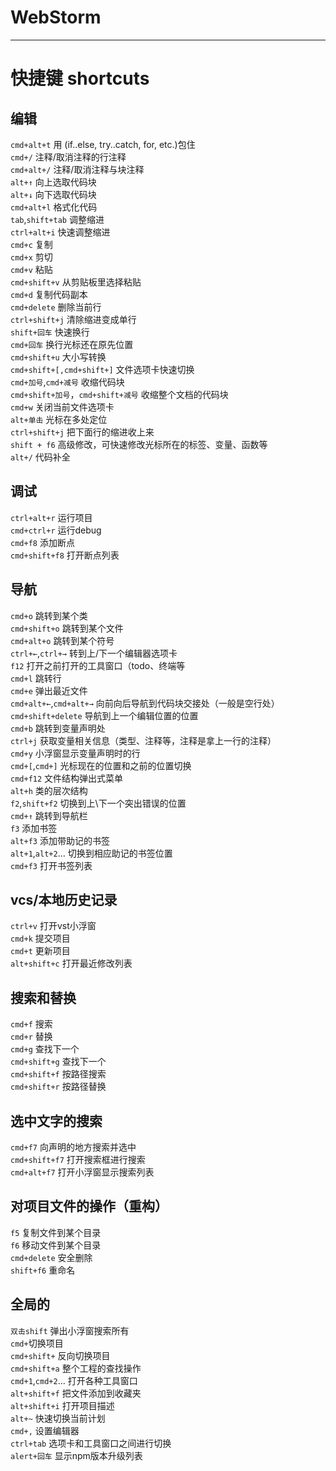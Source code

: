 # WebStorm

--------------------------------------------------------------------------------

# 快捷键 shortcuts

## 编辑

`cmd+alt+t` 用 (if..else, try..catch, for, etc.)包住<br>
`cmd+/` 注释/取消注释的行注释<br>
`cmd+alt+/` 注释/取消注释与块注释<br>
`alt+↑` 向上选取代码块<br>
`alt+↓` 向下选取代码块<br>
`cmd+alt+l` 格式化代码<br>
`tab`,`shift+tab` 调整缩进<br>
`ctrl+alt+i` 快速调整缩进<br>
`cmd+c` 复制<br>
`cmd+x` 剪切<br>
`cmd+v` 粘贴<br>
`cmd+shift+v` 从剪贴板里选择粘贴<br>
`cmd+d` 复制代码副本<br>
`cmd+delete` 删除当前行<br>
`ctrl+shift+j` 清除缩进变成单行<br>
`shift+回车` 快速换行<br>
`cmd+回车` 换行光标还在原先位置<br>
`cmd+shift+u` 大小写转换<br>
`cmd+shift+[,cmd+shift+]` 文件选项卡快速切换<br>
`cmd+加号`,`cmd+减号` 收缩代码块<br>
`cmd+shift+加号`，`cmd+shift+减号` 收缩整个文档的代码块<br>
`cmd+w` 关闭当前文件选项卡<br>
`alt+单击` 光标在多处定位<br>
`ctrl+shift+j` 把下面行的缩进收上来<br>
`shift + f6` 高级修改，可快速修改光标所在的标签、变量、函数等<br>
`alt+/` 代码补全

## 调试

`ctrl+alt+r` 运行项目<br>
`cmd+ctrl+r` 运行debug<br>
`cmd+f8` 添加断点<br>
`cmd+shift+f8` 打开断点列表

## 导航

`cmd+o` 跳转到某个类<br>
`cmd+shift+o` 跳转到某个文件<br>
`cmd+alt+o` 跳转到某个符号<br>
`ctrl+←`,`ctrl+→` 转到上/下一个编辑器选项卡<br>
`f12` 打开之前打开的工具窗口（todo、终端等<br>
`cmd+l` 跳转行<br>
`cmd+e` 弹出最近文件<br>
`cmd+alt+←`,`cmd+alt+→` 向前向后导航到代码块交接处（一般是空行处）<br>
`cmd+shift+delete` 导航到上一个编辑位置的位置<br>
`cmd+b` 跳转到变量声明处<br>
`ctrl+j` 获取变量相关信息（类型、注释等，注释是拿上一行的注释）<br>
`cmd+y` 小浮窗显示变量声明时的行<br>
`cmd+[`,`cmd+]` 光标现在的位置和之前的位置切换<br>
`cmd+f12` 文件结构弹出式菜单<br>
`alt+h` 类的层次结构<br>
`f2`,`shift+f2` 切换到上\下一个突出错误的位置<br>
`cmd+↑` 跳转到导航栏<br>
`f3` 添加书签<br>
`alt+f3` 添加带助记的书签<br>
`alt+1`,`alt+2`… 切换到相应助记的书签位置<br>
`cmd+f3` 打开书签列表

## vcs/本地历史记录

`ctrl+v` 打开vst小浮窗<br>
`cmd+k` 提交项目<br>
`cmd+t` 更新项目<br>
`alt+shift+c` 打开最近修改列表<br>

## 搜索和替换

`cmd+f` 搜索<br>
`cmd+r` 替换<br>
`cmd+g` 查找下一个<br>
`cmd+shift+g` 查找下一个<br>
`cmd+shift+f` 按路径搜索<br>
`cmd+shift+r` 按路径替换

## 选中文字的搜索

`cmd+f7` 向声明的地方搜索并选中<br>
`cmd+shift+f7` 打开搜索框进行搜索<br>
`cmd+alt+f7` 打开小浮窗显示搜索列表

## 对项目文件的操作（重构）

`f5` 复制文件到某个目录<br>
`f6` 移动文件到某个目录<br>
`cmd+delete` 安全删除<br>
`shift+f6` 重命名<br>

## 全局的

`双击shift` 弹出小浮窗搜索所有<br>
`cmd+`切换项目<br>
`cmd+shift+` 反向切换项目<br>
`cmd+shift+a` 整个工程的查找操作<br>
`cmd+1`,`cmd+2`… 打开各种工具窗口<br>
`alt+shift+f` 把文件添加到收藏夹<br>
`alt+shift+i` 打开项目描述<br>
`alt+~` 快速切换当前计划<br>
`cmd+,` 设置编辑器<br>
`ctrl+tab` 选项卡和工具窗口之间进行切换<br>
`alert+回车` 显示npm版本升级列表
